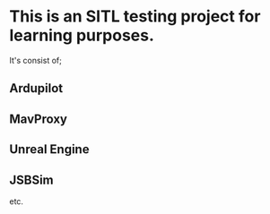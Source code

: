 # This is an SITL testing project for learning purposes.

It's consist of;

## Ardupilot
## MavProxy
## Unreal Engine
## JSBSim 
etc.
